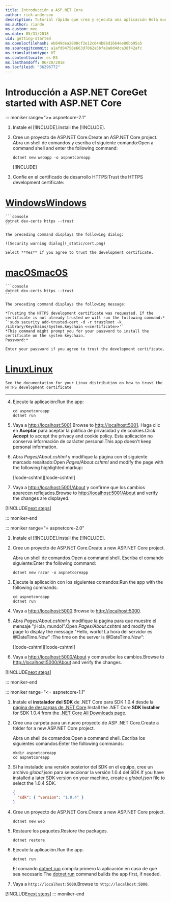 ```yaml
---
title: Introducción a ASP.NET Core
author: rick-anderson
description: Tutorial rápido que crea y ejecuta una aplicación Hola mundo sencilla mediante ASP.NET Core.
ms.author: riande
ms.custom: mvc
ms.date: 05/31/2018
uid: getting-started
ms.openlocfilehash: eb049dea2800cf2e12c044b88d1664ee80bb95a5
ms.sourcegitcommit: a1afd04758e663d7062a5bfa8a0d4dca38f42afc
ms.translationtype: HT
ms.contentlocale: es-ES
ms.lasthandoff: 06/20/2018
ms.locfileid: "36296772"
---
```

# <a name="get-started-with-aspnet-core"></a><span data-ttu-id="abe02-103">Introducción a ASP.NET Core</span><span class="sxs-lookup"><span data-stu-id="abe02-103">Get started with ASP.NET Core</span></span>

::: moniker range=">= aspnetcore-2.1"

1. <span data-ttu-id="abe02-104">Instale el [!INCLUDE[](~/includes/2.1-SDK.md)].</span><span class="sxs-lookup"><span data-stu-id="abe02-104">Install the [!INCLUDE[](~/includes/2.1-SDK.md)].</span></span>

2. <span data-ttu-id="abe02-105">Cree un proyecto de ASP.NET Core.</span><span class="sxs-lookup"><span data-stu-id="abe02-105">Create an ASP.NET Core project.</span></span> <span data-ttu-id="abe02-106">Abra un shell de comandos y escriba el siguiente comando:</span><span class="sxs-lookup"><span data-stu-id="abe02-106">Open a command shell and enter the following command:</span></span>

    ```console
    dotnet new webapp -o aspnetcoreapp
    ```

    [!INCLUDE[](~/includes/webapp-alias-notice.md)]

3. <span data-ttu-id="abe02-108">Confíe en el certificado de desarrollo HTTPS:</span><span class="sxs-lookup"><span data-stu-id="abe02-108">Trust the HTTPS development certificate:</span></span>

# <a name="windowstabwindows"></a>[<span data-ttu-id="abe02-109">Windows</span><span class="sxs-lookup"><span data-stu-id="abe02-109">Windows</span></span>](#tab/windows)

    ```console
    dotnet dev-certs https --trust
    ```

    The preceding command displays the following dialog:

    ![Security warning dialog](_static/cert.png)

    Select **Yes** if you agree to trust the development certificate.

# <a name="macostabmacos"></a>[<span data-ttu-id="abe02-110">macOS</span><span class="sxs-lookup"><span data-stu-id="abe02-110">macOS</span></span>](#tab/macos)

    ```console
    dotnet dev-certs https --trust
    ```

    The preceding command displays the following message:

    *Trusting the HTTPS development certificate was requested. If the certificate is not already trusted we will run the following command:*
    `'sudo security add-trusted-cert -d -r trustRoot -k /Library/Keychains/System.keychain <<certificate>>'`
    *This command might prompt you for your password to install the certificate on the system keychain.
    Password:*

    Enter your password if you agree to trust the development certificate.

# <a name="linuxtablinux"></a>[<span data-ttu-id="abe02-111">Linux</span><span class="sxs-lookup"><span data-stu-id="abe02-111">Linux</span></span>](#tab/linux)

    See the documentation for your Linux distribution on how to trust the HTTPS development certificate
---

4. <span data-ttu-id="abe02-112">Ejecute la aplicación:</span><span class="sxs-lookup"><span data-stu-id="abe02-112">Run the app:</span></span>

    ```console
    cd aspnetcoreapp
    dotnet run
    ```

5. <span data-ttu-id="abe02-113">Vaya a [http://localhost:5001](http://localhost:5001).</span><span class="sxs-lookup"><span data-stu-id="abe02-113">Browse to [http://localhost:5001](http://localhost:5001).</span></span>  <span data-ttu-id="abe02-114">Haga clic en **Aceptar** para aceptar la política de privacidad y de cookies.</span><span class="sxs-lookup"><span data-stu-id="abe02-114">Click **Accept** to accept the privacy and cookie policy.</span></span> <span data-ttu-id="abe02-115">Esta aplicación no conserva información de carácter personal.</span><span class="sxs-lookup"><span data-stu-id="abe02-115">This app doesn't keep personal information.</span></span>

6. <span data-ttu-id="abe02-116">Abra *Pages/About.cshtml* y modifique la página con el siguiente marcado resaltado:</span><span class="sxs-lookup"><span data-stu-id="abe02-116">Open *Pages/About.cshtml* and modify the page with the following highlighted markup:</span></span>

    <span data-ttu-id="abe02-117">[!code-cshtml[](sample/getting-started/about.cshtml?highlight=9)]</span><span class="sxs-lookup"><span data-stu-id="abe02-117">[!code-cshtml[](sample/getting-started/about.cshtml?highlight=9)]</span></span>

7. <span data-ttu-id="abe02-118">Vaya a [http://localhost:5001/About](http://localhost:5001/About) y confirme que los cambios aparecen reflejados.</span><span class="sxs-lookup"><span data-stu-id="abe02-118">Browse to [http://localhost:5001/About](http://localhost:5001/About) and verify the changes are displayed.</span></span>

[!INCLUDE[next steps](~/includes/getting-started/next-steps.md)]

::: moniker-end

::: moniker range="= aspnetcore-2.0"

1. <span data-ttu-id="abe02-119">Instale el [!INCLUDE[](~/includes/net-core-sdk-download-link.md)].</span><span class="sxs-lookup"><span data-stu-id="abe02-119">Install the [!INCLUDE[](~/includes/net-core-sdk-download-link.md)].</span></span>

2. <span data-ttu-id="abe02-120">Cree un proyecto de ASP.NET Core.</span><span class="sxs-lookup"><span data-stu-id="abe02-120">Create a new ASP.NET Core project.</span></span>

   <span data-ttu-id="abe02-121">Abra un shell de comandos.</span><span class="sxs-lookup"><span data-stu-id="abe02-121">Open a command shell.</span></span> <span data-ttu-id="abe02-122">Escriba el comando siguiente:</span><span class="sxs-lookup"><span data-stu-id="abe02-122">Enter the following command:</span></span>

    ```console
    dotnet new razor -o aspnetcoreapp
    ```

3. <span data-ttu-id="abe02-123">Ejecute la aplicación con los siguientes comandos:</span><span class="sxs-lookup"><span data-stu-id="abe02-123">Run the app with the following commands:</span></span>

    ```console
    cd aspnetcoreapp
    dotnet run
    ```

4. <span data-ttu-id="abe02-124">Vaya a [http://localhost:5000](http://localhost:5000).</span><span class="sxs-lookup"><span data-stu-id="abe02-124">Browse to [http://localhost:5000](http://localhost:5000).</span></span>

5. <span data-ttu-id="abe02-125">Abra *Pages/About.cshtml* y modifique la página para que muestre el mensaje "¡Hola, mundo!".</span><span class="sxs-lookup"><span data-stu-id="abe02-125">Open *Pages/About.cshtml* and modify the page to display the message "Hello, world!</span></span> <span data-ttu-id="abe02-126">La hora del servidor es @DateTime.Now" :</span><span class="sxs-lookup"><span data-stu-id="abe02-126">The time on the server is @DateTime.Now":</span></span>

    <span data-ttu-id="abe02-127">[!code-cshtml[](sample/getting-started/about.cshtml?highlight=9&range=1-9)]</span><span class="sxs-lookup"><span data-stu-id="abe02-127">[!code-cshtml[](sample/getting-started/about.cshtml?highlight=9&range=1-9)]</span></span>

6. <span data-ttu-id="abe02-128">Vaya a [http://localhost:5000/About](http://localhost:5000/About) y compruebe los cambios.</span><span class="sxs-lookup"><span data-stu-id="abe02-128">Browse to [http://localhost:5000/About](http://localhost:5000/About) and verify the changes.</span></span>

[!INCLUDE[next steps](~/includes/getting-started/next-steps.md)]

::: moniker-end

::: moniker range="<= aspnetcore-1.1"

1. <span data-ttu-id="abe02-129">Instale el **instalador del SDK** de .NET Core para SDK 1.0.4 desde la [página de descargas de .NET Core](https://www.microsoft.com/net/download/all).</span><span class="sxs-lookup"><span data-stu-id="abe02-129">Install the .NET Core **SDK Installer** for SDK 1.0.4 from the [.NET Core All Downloads page](https://www.microsoft.com/net/download/all).</span></span>

2. <span data-ttu-id="abe02-130">Cree una carpeta para un nuevo proyecto de ASP .NET Core.</span><span class="sxs-lookup"><span data-stu-id="abe02-130">Create a folder for a new ASP.NET Core project.</span></span>

   <span data-ttu-id="abe02-131">Abra un shell de comandos.</span><span class="sxs-lookup"><span data-stu-id="abe02-131">Open a command shell.</span></span> <span data-ttu-id="abe02-132">Escriba los siguientes comandos:</span><span class="sxs-lookup"><span data-stu-id="abe02-132">Enter the following commands:</span></span>

   ```console
   mkdir aspnetcoreapp
   cd aspnetcoreapp
   ```

3. <span data-ttu-id="abe02-133">Si ha instalado una versión posterior del SDK en el equipo, cree un archivo *global.json* para seleccionar la versión 1.0.4 del SDK.</span><span class="sxs-lookup"><span data-stu-id="abe02-133">If you have installed a later SDK version on your machine, create a *global.json* file to select the 1.0.4 SDK.</span></span>

   ```json
   {
     "sdk": { "version": "1.0.4" }
   }
   ```

4. <span data-ttu-id="abe02-134">Cree un proyecto de ASP.NET Core.</span><span class="sxs-lookup"><span data-stu-id="abe02-134">Create a new ASP.NET Core project.</span></span>

   ```console
   dotnet new web
   ```

5. <span data-ttu-id="abe02-135">Restaure los paquetes.</span><span class="sxs-lookup"><span data-stu-id="abe02-135">Restore the packages.</span></span>

    ```console
    dotnet restore
    ```

6. <span data-ttu-id="abe02-136">Ejecute la aplicación.</span><span class="sxs-lookup"><span data-stu-id="abe02-136">Run the app.</span></span>

   ```console
   dotnet run
   ```

   <span data-ttu-id="abe02-137">El comando [dotnet run](/dotnet/core/tools/dotnet-run) compila primero la aplicación en caso de que sea necesario.</span><span class="sxs-lookup"><span data-stu-id="abe02-137">The [dotnet run](/dotnet/core/tools/dotnet-run) command builds the app first, if needed.</span></span>

7. <span data-ttu-id="abe02-138">Vaya a `http://localhost:5000`.</span><span class="sxs-lookup"><span data-stu-id="abe02-138">Browse to `http://localhost:5000`.</span></span>

[!INCLUDE[next steps](~/includes/getting-started/next-steps.md)]
::: moniker-end
